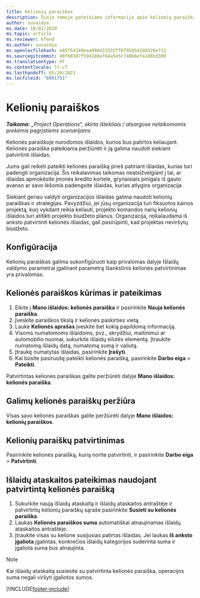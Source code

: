 ```yaml
---
title: Kelionių paraiškos
description: Šioje temoje pateikiama informacija apie kelionių paraiškas.
author: suvaidya
ms.date: 10/01/2020
ms.topic: article
ms.reviewer: kfend
ms.author: suvaidya
ms.openlocfilehash: e05f54349eaa09dd22331ff07950542dd326e711
ms.sourcegitcommit: 40f68387f594180af64a5e5c748b6efa188bd300
ms.translationtype: HT
ms.contentlocale: lt-LT
ms.lasthandoff: 05/10/2021
ms.locfileid: "6001751"
---
```

# <a name="travel-requisitions"></a>Kelionių paraiškos

_**Taikoma:** „Project Operations“, skirta ištekliais / atsargose nelaikomomis prekėmis pagrįstiems scenarijams_

Kelionės paraiškoje nurodomos išlaidos, kurios bus patirtos keliaujant. Kelionės paraiška pateikiama peržiūrėti ir ją galima naudoti siekiant patvirtinti išlaidas.

Jums gali reikėti pateikti kelionės paraišką prieš patiriant išlaidas, kurias turi padengti organizacija. Šis reikalavimas taikomas neatsižvelgiant į tai, ar išlaidas apmokėsite įmonės kredito kortele, grynaisiais pinigais iš gauto avanso ar savo lėšomis padengsite išlaidas, kurias atlygins organizacija.

Siekiant geriau valdyti organizacijos išlaidas galima naudoti kelionių paraiškas ir strategijas. Pavyzdžiui, jei jūsų organizacija turi fiksuotos kainos projektą, kurį vykdant reikia keliauti, projekto komandos narių kelionių išlaidos turi atitikti projekto biudžeto planus. Organizacija, reikalaudama iš anksto patvirtinti kelionės išlaidas, gali pasirūpinti, kad projektas neviršytų biudžeto.

## <a name="configuration"></a>Konfigūracija 

Kelionių paraiškas galima sukonfigūruoti kaip privalomas dalyje Išlaidų valdymo parametrai įgalinant parametrą Išankstinis kelionės patvirtinimas yra privalomas. 

## <a name="create-and-submit-a-travel-requisition"></a>Kelionės paraiškos kūrimas ir pateikimas

1. Eikite į **Mano išlaidos: kelionės paraiška** ir pasirinkite **Nauja kelionės paraiška**.
2. Įveskite paraiškos tikslą ir kelionės paskirties vietą.
3. Lauke **Kelionės aprašas** įveskite bet kokią papildomą informaciją. 
4. Visoms numatomoms išlaidoms, pvz., skrydžiui, maitinimui ar automobilio nuomai, sukurkite išlaidų eilutės elementą. Įtraukite numatomą išlaidų datą, numatomą sumą ir valiutą. 
5. Įtraukę numatytas išlaidas, pasirinkite **Įrašyti**.
6. Kai būsite pasiruošę pateikti kelionės paraišką, pasirinkite **Darbo eiga** > **Pateikti**.

Patvirtintas kelionės paraiškas galite peržiūrėti dalyje **Mano išlaidos: kelionės paraiška**. 

## <a name="view-available-travel-requisitions"></a>Galimų kelionės paraiškų peržiūra

Visas savo kelionės paraiškas galite peržiūrėti dalyje **Mano išlaidos: kelionių paraiškos**.

## <a name="approve-travel-requisitions"></a>Kelionių paraiškų patvirtinimas

Pasirinkite kelionės paraišką, kurią norite patvirtinti, ir pasirinkite **Darbo eiga** > **Patvirtinti**.  

## <a name="submit-an-expense-report-using-your-approved-travel-requisition"></a>Išlaidų ataskaitos pateikimas naudojant patvirtintą kelionės paraišką

1. Sukurkite naują išlaidų ataskaitą ir išlaidų ataskaitos antraštėje ir patvirtintų kelionių paraiškų sąraše pasirinkite **Susieti su kelionės paraiška**.
2. Laukas **Kelionės paraiškos suma** automatiškai atnaujinamas išlaidų ataskaitos antraštėje.
3. Įtraukite visas su kelione susijusias patirtas išlaidas. Jei laukas **Iš anksto įgaliota** įgalintas, konkrečios išlaidų kategorijos suderinta suma ir įgaliota suma bus atnaujinta.

> [!NOTE]
> Kai išlaidų ataskaitą susiesite su patvirtinta kelionės paraiška, operacijos suma negali viršyti įgaliotos sumos. 


[!INCLUDE[footer-include](../includes/footer-banner.md)]